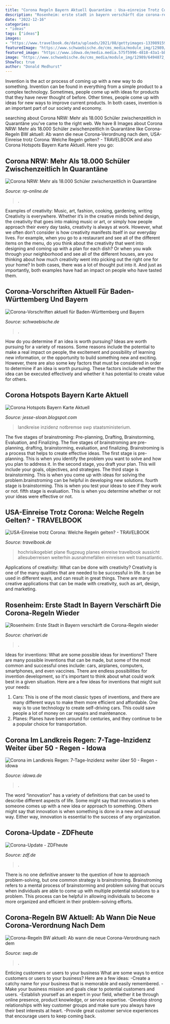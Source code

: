 ```yaml
---
title: "Corona Regeln Bayern Aktuell Quarantäne : Usa-einreise Trotz Corona: Welche Regeln Gelten?"
description: "Rosenheim: erste stadt in bayern verschärft die corona-regeln wieder"
date: "2022-12-16"
categories:
- "ideas"
tags: ["ideas"]
images:
- "https://www.travelbook.de/data/uploads/2021/08/gettyimages-133989159-1040x690.jpg"
featuredImage: "https://www.schwaebische.de/cms_media/module_img/12989/6494872_2_opengraphpremium_imago_sp_0919_22000002_0048344258_1_.jpg"
featured_image: "https://www.idowa.de/media.media.575f5996-4818-43a1-bb76-ed0d4b6d10c5.original1024.jpg"
image: "https://www.schwaebische.de/cms_media/module_img/12989/6494872_2_opengraphpremium_imago_sp_0919_22000002_0048344258_1_.jpg"
ShowToc: true
author: "Donald Medhurst"
---
```



Invention is the act or process of coming up with a new way to do something. Invention can be found in everything from a simple product to a complex technology. Sometimes, people come up with ideas for products that they have never thought of before. Other times, people come up with ideas for new ways to improve current products. In both cases, invention is an important part of our society and economy.

	

		
searching about Corona NRW: Mehr als 18.000 Schüler zwischenzeitlich in Quarantäne you've came to the right web. We have 8 Images about Corona NRW: Mehr als 18.000 Schüler zwischenzeitlich in Quarantäne like Corona-Regeln BW aktuell: Ab wann die neue Corona-Verordnung nach dem, USA-Einreise trotz Corona: Welche Regeln gelten? - TRAVELBOOK and also Corona Hotspots Bayern Karte Aktuell. Here you go:
		
    
## Corona NRW: Mehr Als 18.000 Schüler Zwischenzeitlich In Quarantäne

<img loading=lazy src="https://rp-online.de/imgs/32/9/1/8/6/8/2/3/1/tok_b9a8ceade3d65475ecbd04d2f969ee36/w1200_h630_x1283_y422_DPA_bfunk_dpa_5FA2860020D4A254-8e12fac046f468bd.jpg" onerror="this.onerror=null;this.src='https://tse1.mm.bing.net/th?id=OIP.icVK7M_Gl0NbeezLSve6LgHaD4&amp;pid=15.1';" alt="Corona NRW: Mehr als 18.000 Schüler zwischenzeitlich in Quarantäne">

_Source: rp-online.de_

>. 

	

Examples of creativity: Music, art, fashion, cooking, gardening, writing
Creativity is everywhere. Whether it’s in the creative minds behind design, the creativity that goes into making music or art, or simply how people approach their every day tasks, creativity is always at work. However, what we often don’t consider is how creativity manifests itself in our everyday lives. For example, when you go to a restaurant and see all of the different items on the menu, do you think about the creativity that went into designing and coming up with a plan for each dish? Or when you walk through your neighborhood and see all of the different houses, are you thinking about how much creativity went into picking out the right one for your home? In both cases, there was a lot of thought put into it. And just as importantly, both examples have had an impact on people who have tasted them.

    
## Corona-Vorschriften Aktuell Für Baden-Württemberg Und Bayern

<img loading=lazy src="https://www.schwaebische.de/cms_media/module_img/12989/6494872_2_opengraphpremium_imago_sp_0919_22000002_0048344258_1_.jpg" onerror="this.onerror=null;this.src='https://tse3.mm.bing.net/th?id=OIP.yuoacQvGaRj0J7M3c7NZOgHaD4&amp;pid=15.1';" alt="Corona-Vorschriften aktuell für Baden-Württemberg und Bayern">

_Source: schwaebische.de_

>. 

	

How do you determine if an idea is worth pursuing?
Ideas are worth pursuing for a variety of reasons. Some reasons include the potential to make a real impact on people, the excitement and possibility of learning new information, or the opportunity to build something new and exciting. However, there are also some key factors that must be considered in order to determine if an idea is worth pursuing. These factors include whether the idea can be executed effectively and whether it has potential to create value for others.

    
## Corona Hotspots Bayern Karte Aktuell

<img loading=lazy src="https://lh3.googleusercontent.com/proxy/kf_yZ1heHZMggPlbacvd1EUAux-gNnB35DeLuO3-SOkQsN9akvQ_3x1YZMiPs7EE94zJscjyG7OFkwhMUTQcEOWGJdXioXXB3i8wdyz4zl7RwzDO31PsjDVLQ7uC58jAsw4lxS4x_-BdwQiTARMnS3PydyhwWJqqeTB_Ot7nN6vMEFOr_QgcXMA3_2U=w1200-h630-p-k-no-nu" onerror="this.onerror=null;this.src='https://tse2.mm.bing.net/th?id=OIP.nhNbm35t8exBp2AmIba23gHaEK&amp;pid=15.1';" alt="Corona Hotspots Bayern Karte Aktuell">

_Source: jesse-sloan.blogspot.com_

>landkreise inzidenz notbremse swp staatsministerium. 

	

The five stages of brainstroming: Pre-planning, Drafting, Brainstorming, Evaluation, and Finalizing.
The five stages of brainstroming are pre-planning, drafting, brainstorming, evaluation, and finalizing. Brainstroming is a process that helps to create effective ideas. The first stage is pre-planning. This is when you identify the problem you want to solve and how you plan to address it. In the second stage, you draft your plan. This will include your goals, objectives, and strategies. The third stage is brainstorming. This is when you come up with ideas for solving the problem.brainstroming can be helpful in developing new solutions. fourth stage is brainstorming. This is when you test your ideas to see if they work or not. fifth stage is evaluation. This is when you determine whether or not your ideas were effective or not.

    
## USA-Einreise Trotz Corona: Welche Regeln Gelten? - TRAVELBOOK

<img loading=lazy src="https://www.travelbook.de/data/uploads/2021/08/gettyimages-133989159-1040x690.jpg" onerror="this.onerror=null;this.src='https://tse2.mm.bing.net/th?id=OIP.-6HZqSEgxzCgA1uBWj248wHaE6&amp;pid=15.1';" alt="USA-Einreise trotz Corona: Welche Regeln gelten? - TRAVELBOOK">

_Source: travelbook.de_

>hochrisikogebiet plane flugzeug planes einreise travelbook aussicht allesuberreisen weiterhin ausnahmefällen einreisen welt transatlantic. 

	

Applications of creativity: What can be done with creativity?
Creativity is one of the many qualities that are needed to be successful in life. It can be used in different ways, and can result in great things. There are many creative applications that can be made with creativity, such as art, design, and marketing.

    
## Rosenheim: Erste Stadt In Bayern Verschärft Die Corona-Regeln Wieder

<img loading=lazy src="https://www.charivari.de/assets/Uploads/Rosenheim-Corona-beschraenkungen-august2.jpg" onerror="this.onerror=null;this.src='https://tse3.mm.bing.net/th?id=OIP.tlBFsym2v1kqh04sT3FXUAHaEK&amp;pid=15.1';" alt="Rosenheim: Erste Stadt in Bayern verschärft die Corona-Regeln wieder">

_Source: charivari.de_

>. 

	

Ideas for inventions: What are some possible ideas for inventions?
There are many possible inventions that can be made, but some of the most common and successful ones include: cars, airplanes, computers, smartphones, and even vaccines. There are endless possibilities for invention development, so it's important to think about what could work best in a given situation. Here are a few ideas for inventions that might suit your needs: 
1. Cars: This is one of the most classic types of inventions, and there are many different ways to make them more efficient and affordable. One way is to use technology to create self-driving cars. This could save people a lot of money on car repairs and maintenance. 
2. Planes: Planes have been around for centuries, and they continue to be a popular choice for transportation.

    
## Corona Im Landkreis Regen: 7-Tage-Inzidenz Weiter über 50 - Regen - Idowa

<img loading=lazy src="https://www.idowa.de/media.media.575f5996-4818-43a1-bb76-ed0d4b6d10c5.original1024.jpg" onerror="this.onerror=null;this.src='https://tse4.mm.bing.net/th?id=OIP.o64X6z7uhcGNNaalaQXXQAHaE0&amp;pid=15.1';" alt="Corona im Landkreis Regen: 7-Tage-Inzidenz weiter über 50 - Regen - idowa">

_Source: idowa.de_

>. 

	

The word “innovation” has a variety of definitions that can be used to describe different aspects of life. Some might say that innovation is when someone comes up with a new idea or approach to something. Others might say that innovation is when something is done in a new and unusual way. Either way, innovation is essential to the success of any organization.

    
## Corona-Update - ZDFheute

<img loading=lazy src="https://www.zdf.de/assets/corona-update-156~1280x720?cb=1601989940770" onerror="this.onerror=null;this.src='https://tse1.mm.bing.net/th?id=OIP.rSg610l0MTlgSK9NUSHxLgHaEK&amp;pid=15.1';" alt="Corona-Update - ZDFheute">

_Source: zdf.de_

>. 

	

There is no one definitive answer to the question of how to approach problem-solving, but one common strategy is brainstroming. Brainstroming refers to a mental process of brainstorming and problem solving that occurs when individuals are able to come up with multiple potential solutions to a problem. This process can be helpful in allowing individuals to become more organized and efficient in their problem-solving efforts.

    
## Corona-Regeln BW Aktuell: Ab Wann Die Neue Corona-Verordnung Nach Dem

<img loading=lazy src="https://www.swp.de/imgs/07/8/0/9/5/7/5/6/9/tok_89dc91ebdf2544d3746b9db9d7f6a939/w1068_h601_x750_y422_8ea7b84748481207.png" onerror="this.onerror=null;this.src='https://tse3.mm.bing.net/th?id=OIP.UAGRstCiwlz-AADOvsnQUgHaEK&amp;pid=15.1';" alt="Corona-Regeln BW aktuell: Ab wann die neue Corona-Verordnung nach dem">

_Source: swp.de_

>. 

	

Enticing customers or users to your business
What are some ways to entice customers or users to your business? Here are a few ideas: 
-Create a catchy name for your business that is memorable and easily remembered.
-Make your business mission and goals clear to potential customers and users. 
-Establish yourself as an expert in your field, whether it be through online presence, product knowledge, or service expertise. 
-Develop strong relationships with key customer groups and make sure you always have their best interests at heart. 
-Provide great customer service experiences that encourage users to keep coming back.

